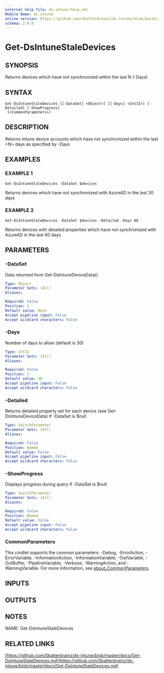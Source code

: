```yaml
---
external help file: ds-intune-help.xml
Module Name: ds-intune
online version: https://github.com/Skatterbrainz/ds-intune/blob/master/docs/Get-DsIntuneStaleDevices.md
schema: 2.0.0
---
```


# Get-DsIntuneStaleDevices

## SYNOPSIS
Returns devices which have not synchronized within the last N (-Days)

## SYNTAX

```
Get-DsIntuneStaleDevices [[-DataSet] <Object>] [[-Days] <Int32>] [-Detailed] [-ShowProgress]
 [<CommonParameters>]
```

## DESCRIPTION
Returns Intune device accounts which have not synchronized within
the last \<N\> days as specified by -Days

## EXAMPLES

### EXAMPLE 1
```
Get-DsIntuneStaleDevices -DataSet $devices
```

Returns devices which have not synchronized with AzureAD in the last 30 days

### EXAMPLE 2
```
Get-DsIntuneStaleDevices -DataSet $devices -Detailed -Days 60
```

Returns devices with detailed properties which have not synchronized with AzureAD in the last 60 days

## PARAMETERS

### -DataSet
Data returned from Get-DsIntuneDeviceData()

```yaml
Type: Object
Parameter Sets: (All)
Aliases:

Required: False
Position: 1
Default value: None
Accept pipeline input: False
Accept wildcard characters: False
```

### -Days
Number of days to allow (default is 30)

```yaml
Type: Int32
Parameter Sets: (All)
Aliases:

Required: False
Position: 2
Default value: 30
Accept pipeline input: False
Accept wildcard characters: False
```

### -Detailed
Returns detailed property set for each device (see Get-DsIntuneDeviceData) if -DataSet is $null

```yaml
Type: SwitchParameter
Parameter Sets: (All)
Aliases:

Required: False
Position: Named
Default value: False
Accept pipeline input: False
Accept wildcard characters: False
```

### -ShowProgress
Displays progress during query if -DataSet is $null

```yaml
Type: SwitchParameter
Parameter Sets: (All)
Aliases:

Required: False
Position: Named
Default value: False
Accept pipeline input: False
Accept wildcard characters: False
```

### CommonParameters
This cmdlet supports the common parameters: -Debug, -ErrorAction, -ErrorVariable, -InformationAction, -InformationVariable, -OutVariable, -OutBuffer, -PipelineVariable, -Verbose, -WarningAction, and -WarningVariable. For more information, see [about_CommonParameters](http://go.microsoft.com/fwlink/?LinkID=113216).

## INPUTS

## OUTPUTS

## NOTES
NAME: Get-DsIntuneStaleDevices

## RELATED LINKS

[https://github.com/Skatterbrainz/ds-intune/blob/master/docs/Get-DsIntuneStaleDevices.md](https://github.com/Skatterbrainz/ds-intune/blob/master/docs/Get-DsIntuneStaleDevices.md)

